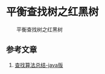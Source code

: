 #  平衡查找树之红黑树

　　平衡查找树之红黑树

## 参考文章

1. [查找算法总结-java版](https://blog.csdn.net/xushiyu1996818/article/details/90604118)

